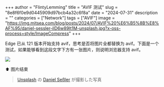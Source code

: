 +++
author = "FlintyLemming"
title = "AVIF 测试"
slug = "8e8f6f0e9d0445909d97bcb4a32c6f8a"
date = "2024-07-31"
description = ""
categories = ["Network"]
tags = ["AVIF"]
image = "https://img.mitsea.com/blog/posts/2024/07/AVIF%20%E6%B5%8B%E8%AF%95/daniel-sessler-iID6w89lt1M-unsplash.jpg?x-oss-process=style/ImageCompress"
+++

Edge 已从 121 版本开始支持 avif，思考是否将图片全都替换为 avif。下面是一个测试，如果能够看到这段文字下方有一张图片，则说明浏览器支持 avif。

![](https://img.mitsea.com/blog/posts/2024/07/AVIF%20%E6%B5%8B%E8%AF%95/rawkkim-tvE5L0g3tic-unsplash.avif)

⬆️ 图片结束

> [Unsplash](https://unsplash.com/ja/%E5%86%99%E7%9C%9F/%E7%9C%9F%E3%82%93%E4%B8%AD%E3%81%AB%E6%B9%96%E3%81%8C%E3%81%82%E3%82%8B%E5%B1%B1-iID6w89lt1M?utm_content=creditCopyText&utm_medium=referral&utm_source=unsplash) の [Daniel Seßler](https://unsplash.com/ja/@danielsessler?utm_content=creditCopyText&utm_medium=referral&utm_source=unsplash) が撮影した写真
  
